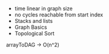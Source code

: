 - time linear in graph size
- no cycles reachable from start index
- Stacks and lists
- Graph Basics 
- Topological Sort


arrayToDAG -> O(n^2)
